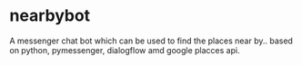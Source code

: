 # nearbybot
A messenger chat bot which can be used to find the places near by..
based on python, pymessenger, dialogflow amd google placces api.
